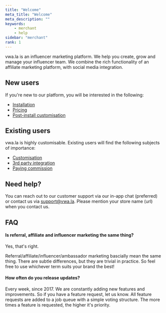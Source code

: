 ```yaml
---
title: "Welcome"
meta_title: "Welcome"
meta_description: ""
keywords:
    - merchant
    - help
sidebar: "merchant"
rank: 1
---
```


vwa.la is an influencer marketing platform. We help you create, grow and manage your influencer team. We combine the rich functionality of an affiliate marketing platform, with social media integration.

New users
-----------

If you're new to our platform, you will be interested in the following:

*   [Installation](/merchant/installation-guide) 
*   [Pricing](/merchant/how-our-pricing-works) 
*   [Post-install customisation](/merchant/getting-started) 

Existing users
-----------

vwa.la is highly customisable. Existing users will find the following subjects of importance:

*   [Customisation](/merchant/getting-started) 
*   [3rd party integration](/merchant/integrating-with-other-apps) 
*   [Paying commission](/merchant/paying-commission) 

Need help?
----------

You can reach out to our customer support via our in-app chat (preferred) or contact us via [support@vwa.la](mailto:support@vwa.la). Please mention your store name (url) when you contact us. 


## FAQ 


#### Is referral, affiliate and influencer marketing the same thing?

Yes, that's right. 

Referral/affiliate/influencer/ambassador marketing bascially mean the same thing. There are subtle differences, but they are trivial in practice. So feel free to use whichever term suits your brand the best!

#### How often do you release updates?

Every week, since 2017. We are constantly adding new features and improvements. So if you have a feature request, let us know. All feature requests are added to a job queue with a simple voting structure. The more times a feature is requested, the higher it's priority. 

